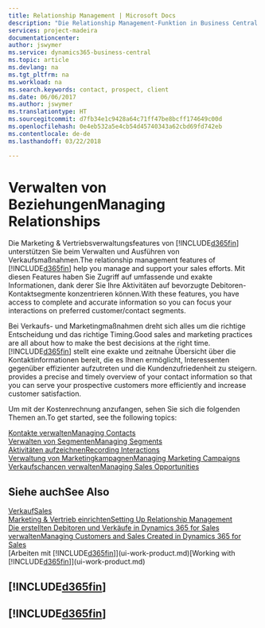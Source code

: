 ```yaml
---
title: Relationship Management | Microsoft Docs
description: "Die Relationship Management-Funktion in Business Central unterstützt Ihr Verkaufsanstrengungen und Sie können damit auf Informationen Ihrer Kontakte und auf Vermögensfunktionen effizient zugreifen."
services: project-madeira
documentationcenter: 
author: jswymer
ms.service: dynamics365-business-central
ms.topic: article
ms.devlang: na
ms.tgt_pltfrm: na
ms.workload: na
ms.search.keywords: contact, prospect, client
ms.date: 06/06/2017
ms.author: jswymer
ms.translationtype: HT
ms.sourcegitcommit: d7fb34e1c9428a64c71ff47be8bcff174649c00d
ms.openlocfilehash: 0e4eb532a5e4cb54d45740343a62cbd69fd742eb
ms.contentlocale: de-de
ms.lasthandoff: 03/22/2018

---
```

# <a name="managing-relationships"></a><span data-ttu-id="fe104-103">Verwalten von Beziehungen</span><span class="sxs-lookup"><span data-stu-id="fe104-103">Managing Relationships</span></span>
<span data-ttu-id="fe104-104">Die Marketing & Vertriebsverwaltungsfeatures von [!INCLUDE[d365fin](includes/d365fin_md.md)] unterstützen Sie beim Verwalten und Ausführen von Verkaufsmaßnahmen.</span><span class="sxs-lookup"><span data-stu-id="fe104-104">The relationship management features of [!INCLUDE[d365fin](includes/d365fin_md.md)] help you manage and support your sales efforts.</span></span> <span data-ttu-id="fe104-105">Mit diesen Features haben Sie Zugriff auf umfassende und exakte Informationen, dank derer Sie Ihre Aktivitäten auf bevorzugte Debitoren-Kontaktsegmente konzentrieren können.</span><span class="sxs-lookup"><span data-stu-id="fe104-105">With these features, you have access to complete and accurate information so you can focus your interactions on preferred customer/contact segments.</span></span>

<span data-ttu-id="fe104-106">Bei Verkaufs- und Marketingmaßnahmen dreht sich alles um die richtige Entscheidung und das richtige Timing.</span><span class="sxs-lookup"><span data-stu-id="fe104-106">Good sales and marketing practices are all about how to make the best decisions at the right time.</span></span> [!INCLUDE[d365fin](includes/d365fin_md.md)]<span data-ttu-id="fe104-107"> stellt eine exakte und zeitnahe Übersicht über die Kontaktinformationen bereit, die es Ihnen ermöglicht, Interessenten gegenüber effizienter aufzutreten und die Kundenzufriedenheit zu steigern.</span><span class="sxs-lookup"><span data-stu-id="fe104-107"> provides a precise and timely overview of your contact information so that you can serve your prospective customers more efficiently and increase customer satisfaction.</span></span>

<span data-ttu-id="fe104-108">Um mit der Kostenrechnung anzufangen, sehen Sie sich die folgenden Themen an.</span><span class="sxs-lookup"><span data-stu-id="fe104-108">To get started, see the following topics:</span></span>

[<span data-ttu-id="fe104-109">Kontakte verwalten</span><span class="sxs-lookup"><span data-stu-id="fe104-109">Managing Contacts</span></span>](marketing-contacts.md)  
[<span data-ttu-id="fe104-110">Verwalten von Segmenten</span><span class="sxs-lookup"><span data-stu-id="fe104-110">Managing Segments</span></span>](marketing-segments.md)  
[<span data-ttu-id="fe104-111">Aktivitäten aufzeichnen</span><span class="sxs-lookup"><span data-stu-id="fe104-111">Recording Interactions</span></span>](marketing-interactions.md)  
[<span data-ttu-id="fe104-112">Verwaltung von Marketingkampagnen</span><span class="sxs-lookup"><span data-stu-id="fe104-112">Managing Marketing Campaigns</span></span>](marketing-campaigns.md)  
[<span data-ttu-id="fe104-113">Verkaufschancen verwalten</span><span class="sxs-lookup"><span data-stu-id="fe104-113">Managing Sales Opportunities</span></span>](marketing-manage-sales-opportunities.md)

## <a name="see-also"></a><span data-ttu-id="fe104-114">Siehe auch</span><span class="sxs-lookup"><span data-stu-id="fe104-114">See Also</span></span>
[<span data-ttu-id="fe104-115">Verkauf</span><span class="sxs-lookup"><span data-stu-id="fe104-115">Sales</span></span>](sales-manage-sales.md)  
[<span data-ttu-id="fe104-116">Marketing & Vertrieb einrichten</span><span class="sxs-lookup"><span data-stu-id="fe104-116">Setting Up Relationship Management</span></span>](marketing-setup-marketing.md)  
[<span data-ttu-id="fe104-117">Die erstellten Debitoren und Verkäufe in Dynamics 365 for Sales verwalten</span><span class="sxs-lookup"><span data-stu-id="fe104-117">Managing Customers and Sales Created in Dynamics 365 for Sales</span></span>](marketing-integrate-dynamicscrm.md)  
<span data-ttu-id="fe104-118">[Arbeiten mit [!INCLUDE[d365fin](includes/d365fin_md.md)]](ui-work-product.md)</span><span class="sxs-lookup"><span data-stu-id="fe104-118">[Working with [!INCLUDE[d365fin](includes/d365fin_md.md)]](ui-work-product.md)</span></span>  

## [!INCLUDE[d365fin](includes/free_trial_md.md)]  
## [!INCLUDE[d365fin](includes/training_link_md.md)]

